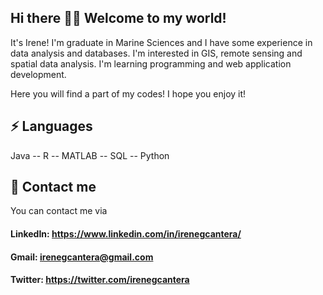 ## Hi there 👋🌱 Welcome to my world!
It's Irene! I'm graduate in Marine Sciences and I have some experience in data analysis and databases. I'm interested in GIS, remote sensing and spatial data analysis. I'm learning programming and web application development.

Here you will find a part of my codes! I hope you enjoy it!

## ⚡ Languages

Java -- R -- MATLAB -- SQL -- Python

## 💬 Contact me 

You can contact me via
#### LinkedIn: https://www.linkedin.com/in/irenegcantera/
#### Gmail: irenegcantera@gmail.com
#### Twitter: https://twitter.com/irenegcantera

<!--
**irenegcantera/irenegcantera** is a ✨ _special_ ✨ repository because its `README.md` (this file) appears on your GitHub profile.

Here are some ideas to get you started:

- 🔭 I’m currently working on ...
- 🌱 I’m currently learning ...
- 👯 I’m looking to collaborate on ...
- 🤔 I’m looking for help with ...
- 💬 Ask me about ...
- 📫 How to reach me: ...
- 😄 Pronouns: ...
- ⚡ Fun fact: ...
-->
